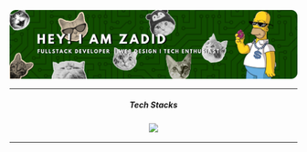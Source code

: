 ![Muhammad Zadid](img/github-header2.png)

---

<div align="center">
  <h5>Tech Stacks</h5>
</div>

<p align="center">
  <a href="https://skillicons.dev">
    <img src="https://skillicons.dev/icons?i=go,laravel,ts,react,tailwind,docker,postgresql,git&perline=4" />
  </a>
</p>

---